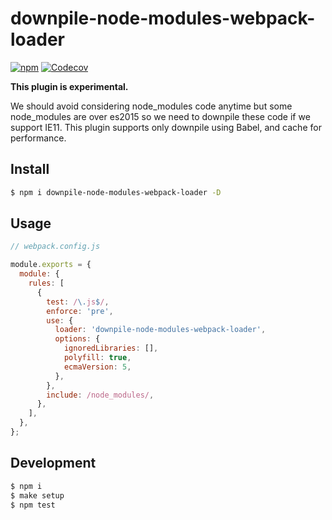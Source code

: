 # downpile-node-modules-webpack-loader

[![npm](https://img.shields.io/npm/v/downpile-node-modules-webpack-loader.svg?style=flat-square)](https://www.npmjs.com/package/downpile-node-modules-webpack-loader)
[![Codecov](https://img.shields.io/codecov/c/github/hiroppy/downpile-node-modules-webpack-loader.svg?style=flat-square)](https://codecov.io/gh/hiroppy/downpile-node-modules-webpack-loader)

**This plugin is experimental.**

We should avoid considering node_modules code anytime but some node_modules are over es2015 so we need to downpile these code if we support IE11. This plugin supports only downpile using Babel, and cache for performance.

## Install

```sh
$ npm i downpile-node-modules-webpack-loader -D
```

## Usage

```javascript
// webpack.config.js

module.exports = {
  module: {
    rules: [
      {
        test: /\.js$/,
        enforce: 'pre',
        use: {
          loader: 'downpile-node-modules-webpack-loader',
          options: {
            ignoredLibraries: [],
            polyfill: true,
            ecmaVersion: 5,
          },
        },
        include: /node_modules/,
      },
    ],
  },
};
```

## Development

```sh
$ npm i
$ make setup
$ npm test
```
